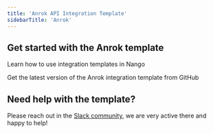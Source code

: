 ```yaml
---
title: 'Anrok API Integration Template'
sidebarTitle: 'Anrok'
---
```


## Get started with the Anrok template

<Card title="How to use integration templates"
      href="/understand/concepts/templates"
      icon="book-open">
    Learn how to use integration templates in Nango


<Card title="Get the Anrok template"
      href="https://github.com/NangoHQ/nango/tree/master/integration-templates/anrok"
      icon="github">
    Get the latest version of the Anrok integration template from GitHub


## Need help with the template?
Please reach out in the [Slack community](https://nango.dev/slack), we are very active there and happy to help!
